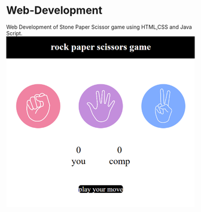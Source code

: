 # Web-Development
Web Development of Stone Paper Scissor game using HTML,CSS and Java Script.
![image alt](https://github.com/Jagadish334/Web-Development/blob/main/Screenshot%202025-07-08%20170955.png?raw=true)

